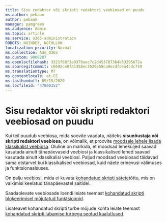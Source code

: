 ```yaml
---
title: Sisu redaktor või skripti redaktori veebiosad on puudu
ms.author: pebaum
author: pebaum
manager: pamgreen
ms.audience: Admin
ms.topic: article
ms.service: o365-administration
ROBOTS: NOINDEX, NOFOLLOW
localization_priority: Normal
ms.collection: Adm_O365
ms.custom: 9000207
ms.openlocfilehash: 3321f68f3a9379aec7c2d4537873b4b53295672a
ms.sourcegitcommit: c6692ce0fa1358ec3529e59ca0ecdfdea4cdc759
ms.translationtype: MT
ms.contentlocale: et-EE
ms.lasthandoff: 09/15/2020
ms.locfileid: "47800352"
---
```

# <a name="content-editor-or-script-editor-web-parts-are-missing"></a>Sisu redaktor või skripti redaktori veebiosad on puudu

Kui teil puudub veebiosa, mida soovite vaadata, näiteks **sisunõustaja või skripti redaktori veebiosa**, on võimalik, et proovite [moodsale lehele lisada klassikalist veebiosa](https://support.office.com/article/classic-and-modern-web-part-experiences-3fdae6c3-8fc1-49ab-8708-8c104b882e64). Oluline on märkida, et moodsad leheküljed saavad kasutada ainult tänapäevaseid veebiosi ja klassikalised lehed saavad kasutada ainult klassikalisi veebiosi. Paljud moodsad veebiosad täidavad sama otstarvet kui klassikalised veebiosad, kuid näete erinevusi välimuses ja funktsionaalsuses.

On palju veebiosi, mida ei kuvata [kohandatud skripti sätete](https://docs.microsoft.com/sharepoint/allow-or-prevent-custom-script)tõttu, mis on vaikimisi keelatud tänapäevastel saitidel. 

Saadaolevate veebiosade loendi leiate teemast [kohandatud skripti blokeerimisel mõjutatud funktsioonid](https://docs.microsoft.com/sharepoint/allow-or-prevent-custom-script#features-affected-when-custom-script-is-blocked).

Lisateavet kohandatud skripti turbe mõjude kohta leiate teemast [kohandatud skripti lubamise turbega seotud kaalutlused](https://docs.microsoft.com/sharepoint/security-considerations-of-allowing-custom-script).
